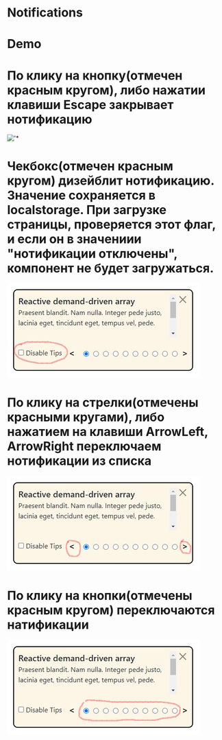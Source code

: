 # Notifications

# Demo

# По клику на кнопку(отмечен красным кругом), либо нажатии клавиши Escape закрывает нотификацию
<img src="./readmeImg/Сlose.jpg" alt="'*"/>

# Чекбокс(отмечен красным кругом) дизейблит нотификацию. Значение сохраняется в localstorage. При загрузке страницы, проверяется этот флаг, и если он в значениии "нотификации отключены", компонент не будет загружаться.
<img src="readmeImg/Disabled.jpg" alt="*"/>

# По клику на стрелки(отмечены красными кругами), либо нажатием на клавиши ArrowLeft, ArrowRight переключаем нотификации из списка
<img src="readmeImg/arrows.jpg" alt="*"/>

# По клику на кнопки(отмечены красным кругом) переключаются натификации
<img src="readmeImg/radioBtn.jpg" alt="*"/>